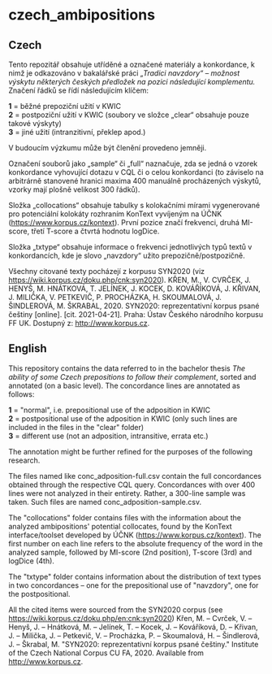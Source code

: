# czech_ambipositions


## Czech

Tento repozitář obsahuje utříděné a označené materiály a konkordance, k nimž je odkazováno v bakalářské práci *„Tradici navzdory“ – možnost výskytu některých českých předložek na pozici následující komplementu.* Značení řádků se řídí následujícím klíčem:

**1** = běžné prepoziční užití v KWIC  
**2** = postpoziční užití v KWIC (soubory ve složce „clear“ obsahuje pouze takové výskyty)  
**3** = jiné užití (intranzitivní, překlep apod.)

V budoucím výzkumu může být členění provedeno jemněji.

Označení souborů jako „sample“ či „full“ naznačuje, zda se jedná o vzorek konkordance vyhovující dotazu v CQL či o celou konkordanci (to záviselo na arbitrárně stanovené hranici maxima 400 manuálně procházených výskytů, vzorky mají plošně velikost 300 řádků).

Složka „collocations“ obsahuje tabulky s kolokačními mírami vygenerované pro potenciální kolokáty rozhraním KonText vyvíjeným na ÚČNK (https://www.korpus.cz/kontext). První pozice značí frekvenci, druhá MI-score, třetí T-score a čtvrtá hodnotu logDice.

Složka „txtype“ obsahuje informace o frekvenci jednotlivých typů textů v konkordancích, kde je slovo „navzdory“ užito prepozičně/postpozičně.

Všechny citované texty pocházejí z korpusu SYN2020 (viz https://wiki.korpus.cz/doku.php/cnk:syn2020).
KŘEN, M., V. CVRČEK, J. HENYŠ, M. HNÁTKOVÁ, T. JELÍNEK, J. KOCEK, D. KOVÁŘÍKOVÁ, J. KŘIVAN, J. MILIČKA, V. PETKEVIČ, P. PROCHÁZKA, H. SKOUMALOVÁ, J. ŠINDLEROVÁ, M. ŠKRABAL, 2020. SYN2020: reprezentativní korpus psané češtiny [online]. [cit. 2021-04-21]. Praha: Ústav Českého národního korpusu FF UK. Dostupný z: http://www.korpus.cz.

## English

This repository contains the data referred to in the bachelor thesis *The ability of some Czech prepositions to follow their complement*, sorted and annotated (on a basic level). The concordance lines are annotated as follows:

**1** = "normal", i.e. prepositional use of the adposition in KWIC  
**2** = postpositional use of the adposition in KWIC (only such lines are included in the files in the "clear" folder)  
**3** = different use (not an adposition, intransitive, errata etc.)

The annotation might be further refined for the purposes of the following research.

The files named like conc_adposition-full.csv contain the full concordances obtained through the respective CQL query. Concordances with over 400 lines were not analyzed in their entirety. Rather, a 300-line sample was taken. Such files are named conc_adposition-sample.csv.

The "collocations" folder contains files with the information about the analyzed ambipositions' potential collocates, found by the KonText interface/toolset developed by ÚČNK (https://www.korpus.cz/kontext). The first number on each line refers to the absolute frequency of the word in the analyzed sample, followed by MI-score (2nd position), T-score (3rd) and logDice (4th).

The "txtype" folder contains information about the distribution of text types in two concordances – one for the prepositional use of "navzdory", one for the postpositional.

All the cited items were sourced from the SYN2020 corpus (see https://wiki.korpus.cz/doku.php/en:cnk:syn2020)
Křen, M. – Cvrček, V. – Henyš, J. – Hnátková, M. – Jelínek, T. – Kocek, J. – Kováříková, D. – Křivan, J. – Milička, J. – Petkevič, V. – Procházka, P. – Skoumalová, H. – Šindlerová, J. – Škrabal, M. "SYN2020: reprezentativní korpus psané češtiny." Institute of the Czech National Corpus CU FA, 2020. Available from http://www.korpus.cz.
